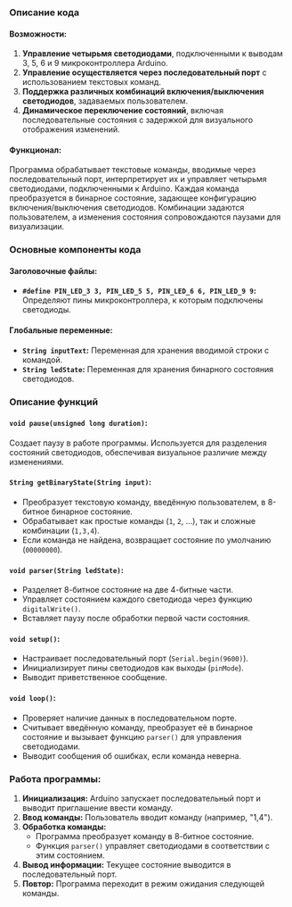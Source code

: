 ### Описание кода

#### Возможности:
1. **Управление четырьмя светодиодами**, подключенными к выводам 3, 5, 6 и 9 микроконтроллера Arduino.
2. **Управление осуществляется через последовательный порт** с использованием текстовых команд.
3. **Поддержка различных комбинаций включения/выключения светодиодов**, задаваемых пользователем.
4. **Динамическое переключение состояний**, включая последовательные состояния с задержкой для визуального отображения изменений.

#### Функционал:
Программа обрабатывает текстовые команды, вводимые через последовательный порт, интерпретирует их и управляет четырьмя светодиодами, подключенными к Arduino. Каждая команда преобразуется в бинарное состояние, задающее конфигурацию включения/выключения светодиодов. Комбинации задаются пользователем, а изменения состояния сопровождаются паузами для визуализации.


### Основные компоненты кода

#### Заголовочные файлы:
- **`#define PIN_LED_3 3, PIN_LED_5 5, PIN_LED_6 6, PIN_LED_9 9`:** Определяют пины микроконтроллера, к которым подключены светодиоды.

#### Глобальные переменные:
- **`String inputText`:** Переменная для хранения вводимой строки с командой.
- **`String ledState`:** Переменная для хранения бинарного состояния светодиодов.


### Описание функций

#### `void pause(unsigned long duration)`:
Создает паузу в работе программы. Используется для разделения состояний светодиодов, обеспечивая визуальное различие между изменениями.

#### `String getBinaryState(String input)`:
- Преобразует текстовую команду, введённую пользователем, в 8-битное бинарное состояние.
- Обрабатывает как простые команды (`1`, `2`, ...), так и сложные комбинации (`1,3,4`).
- Если команда не найдена, возвращает состояние по умолчанию (`00000000`).

#### `void parser(String ledState)`:
- Разделяет 8-битное состояние на две 4-битные части.
- Управляет состоянием каждого светодиода через функцию `digitalWrite()`.
- Вставляет паузу после обработки первой части состояния.

#### `void setup()`:
- Настраивает последовательный порт (`Serial.begin(9600)`).
- Инициализирует пины светодиодов как выходы (`pinMode`).
- Выводит приветственное сообщение.

#### `void loop()`:
- Проверяет наличие данных в последовательном порте.
- Считывает введённую команду, преобразует её в бинарное состояние и вызывает функцию `parser()` для управления светодиодами.
- Выводит сообщения об ошибках, если команда неверна.


### Работа программы:
1. **Инициализация:** Arduino запускает последовательный порт и выводит приглашение ввести команду.
2. **Ввод команды:** Пользователь вводит команду (например, "1,4").
3. **Обработка команды:**
   - Программа преобразует команду в 8-битное состояние.
   - Функция `parser()` управляет светодиодами в соответствии с этим состоянием.
4. **Вывод информации:** Текущее состояние выводится в последовательный порт.
5. **Повтор:** Программа переходит в режим ожидания следующей команды.
